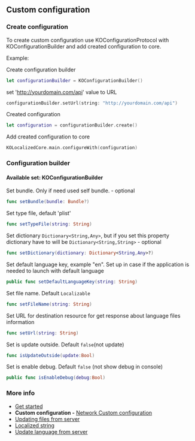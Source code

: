 ## Custom configuration

### Create configuration

To create custom configuration use KOConfigurationProtocol with  KOConfigurationBuilder
and add created configuration to core.

Example:

Create configuration builder
```swift
let configurationBuilder = KOConfigurationBuilder()
```
set 'http://yourdomain.com/api' value to URL
```swift
configurationBuilder.setUrl(string: "http://yourdomain.com/api")
```
Created configuration
```swift
let configuration = configurationBuilder.create()
```
Add created configuration to core
```swift
KOLocalizedCore.main.configureWith(configuration)
```
### Configuration builder
#### Available set: KOConfigurationBuilder

Set bundle. Only if need used self bundle.  - optional
```swift
func setBundle(bundle: Bundle?)
```
Set type file, default 'plist'
```swift
func setTypeFile(string: String)
```
Set dictionary ```Dictionary<String,Any>```, but if you set this property dictionary have to will be  ```Dictionary<String,String>``` - optional
```swift
func setDictionary(dictionary: Dictionary<String,Any>?)
```

Set default language key, example "en".  Set up in case if the application is needed to launch with default language
```swift
public func setDefaultLanguageKey(string: String)
```

Set file name. Default  ```Localizable```
 ```swift
func setFileName(string: String)
```

Set URL for destination resource for get response about language files information
```swift
func setUrl(string: String)
```

Set is update outside. Default  ```false```(not update)
```swift
func isUpdateOutside(update:Bool)
```
Set is enable debug. Default ```false``` (not show debug in console)
```swift
public func isEnableDebug(debug:Bool)
```
  ### More info 
  - [Get started](/Documentation/GetStarted.md)
  - **Custom configuration -** [Network Custom configuration](/Documentation/NetworkCustomConfiguration.md)
  - [Updating files from server](/Documentation/UpdatingFromServer.md)
  - [Localized string](/Documentation/LocalizedString.md)
  - [Update language from server](/Documentation/UpdateLanguageFromServer.md)
